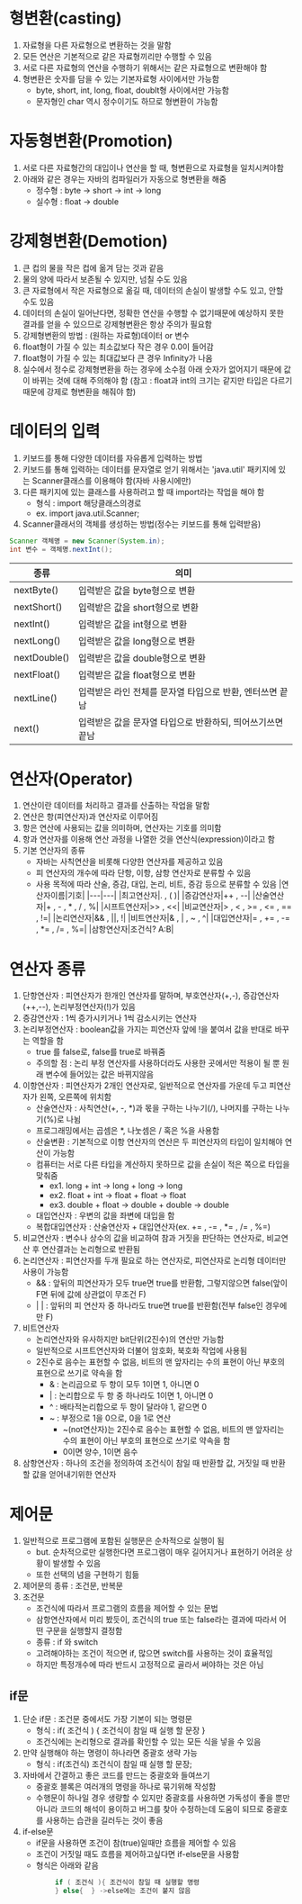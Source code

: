 # 형변환(casting)

1. 자료형을 다른 자료형으로 변환하는 것을 말함
2. 모든 연산은 기본적으로 같은 자료형끼리만 수행할 수 있음
3. 서로 다른 자료형의 연산을 수행하기 위해서는 같은 자료형으로 변환해야 함
4. 형변환은 숫자를 담을 수 있는 기본자료형 사이에서만 가능함
    - byte, short, int, long, float, doublt형 사이에서만 가능함
    - 문자형인 char 역시 정수이기도 하므로 형변환이 가능함

# 자동형변환(Promotion)

1. 서로 다른 자료형간의 대입이나 연산을 할 때, 형변환으로 자료형을 일치시켜야함
2. 아래와 같은 경우는 자바의 컴파일러가 자동으로 형변환을 해줌
    - 정수형 : byte -> short -> int -> long
    - 실수형 : float -> double

# 강제형변환(Demotion)

1. 큰 컵의 물을 작은 컵에 옮겨 담는 것과 같음
2. 물의 양에 따라서 보존될 수 있지만, 넘칠 수도 있음
3. 큰 자료형에서 작은 자료형으로 옮길 때, 데이터의 손실이 발생할 수도 있고, 안할 수도 있음
4. 데이터의 손실이 일어난다면, 정확한 연산을 수행할 수 없기때문에 예상하지 못한 결과를 얻을 수 있으므로 강제형변환은 항상 주의가 필요함
5. 강제형변환의 방법 : (원하는 자료형)데이터 or 변수
6. float형이 가질 수 있는 최소값보다 작은 경우 0.0이 들어감
7. float형이 가질 수 있는 최대값보다 큰 경우 Infinity가 나옴
8. 실수에서 정수로 강제형변환을 하는 경우에 소수점 아래 숫자가 없어지기 때문에 값이 바뀌는 것에 대해 주의해야 함
(참고 : float과 int의 크기는 같지만 타입은 다르기때문에 강제로 형변환을 해줘야 함)

# 데이터의 입력

1. 키보드를 통해 다양한 데이터를 자유롭게 입력하는 방법
2. 키보드를 통해 입력하는 데이터를 문자열로 얻기 위해서는 'java.util' 패키지에 있는 Scanner클래스를 이용해야 함(자바 사용시에만)
3. 다른 패키지에 있는 클래스를 사용하려고 할 때 import라는 작업을 해야 함
    - 형식 : import 해당클래스의경로
    - ex. import java.util.Scanner;
4. Scanner클래서의 객체를 생성하는 방법(정수는 키보드를 통해 입력받음)
```java
Scanner 객체명 = new Scanner(System.in);
int 변수 = 객체명.nextInt();
```
|종류|의미|
|---|---|
|nextByte()|입력받은 값을 byte형으로 변환|
|nextShort()|입력받은 값을 short형으로 변환|
|nextInt()|입력받은 값을 int형으로 변환|
|nextLong()|입력받은 값을 long형으로 변환|
|nextDouble()|입력받은 값을 double형으로 변환|
|nextFloat()|입력받은 값을 float형으로 변환|
|nextLine()|입력받은 라인 전체를 문자열 타입으로 반환, 엔터쓰면 끝남|
|next()|입력받은 값을 문자열 타입으로 반환하되, 띄어쓰기쓰면 끝남|

# 연산자(Operator)

1. 연산이란 데이터를 처리하고 결과를 산출하는 작업을 말함
2. 연산은 항(피연산자)과 연산자로 이루어짐
3. 항은 연산에 사용되는 값을 의미하며, 연산자는 기호를 의미함
4. 항과 연산자를 이용해 연산 과정을 나열한 것을 연산식(expression)이라고 함
5. 기본 연산자의 종류
    - 자바는 사칙연산을 비롯해 다양한 연산자를 제공하고 있음
    - 피 연산자의 개수에 따라 단항, 이항, 삼항 연산자로 분류할 수 있음
    - 사용 목적에 따라 산술, 증감, 대입, 논리, 비트, 증감 등으로 분류할 수 있음
|연산자이름|기호|
|---|---|
|최고연산자|. , ( )|
|증감연산자|++ , --|
|산술연산자|+ , - , * , / , %|
|시프트연산자|>> , <<|
|비교연산자|> , < , >= , <= , == , !=|
|논리연산자|&& , ||, !|
|비트연산자|& , | , ~ , ^|
|대입연산자|= , += , -= , *= , /= , %=|
|삼항연산자|조건식? A:B|

# 연산자 종류

1. 단항연산자 : 피연산자가 한개인 연산자를 말하며, 부호연산자(+,-), 증감연산자(++,--), 논리부정연산자(!)가 있음
2. 증감연산자 : 1씩 증가시키거나 1씩 감소시키는 연산자
3. 논리부정연산자 : boolean값을 가지는 피연산자 앞에 !을 붙여서 값을 반대로 바꾸는 역할을 함
    - true 를 false로, false를 true로 바꿔줌
    - 주의할 점 : 논리 부정 연산자를 사용하더라도 사용한 곳에서만 적용이 될 뿐 원래 변수에 들어있는 값은 바뀌지않음
4. 이항연산자 : 피연산자가 2개인 연산자로, 일반적으로 연산자를 가운데 두고 피연산자가 왼쪽, 오른쪽에 위치함
    - 산술연산자 : 사칙연산(+, -, *)과 몫을 구하는 나누기(/), 나머지를 구하는 나누기(%)로 나뉨
    - 프로그래밍에서는 곱셈은 *, 나눗셈은 / 혹은 %을 사용함
    - 산술변환 : 기본적으로 이항 연산자의 연산은 두 피연산자의 타입이 일치해야 연산이 가능함
    - 컴퓨터는 서로 다른 타입을 계산하지 못하므로 값을 손실이 적은 쪽으로 타입을 맞춰줌
        - ex1. long + int -> long + long -> long
        - ex2. float + int -> float + float -> float 
        - ex3. double + float -> double + double -> double
    - 대입연산자 : 우변의 값을 좌변에 대입을 함
    - 복합대입연산자 : 산술연산자 + 대입연산자(ex. += , -= ,  *= , /= , %=)
5. 비교연산자 : 변수나 상수의 값을 비교하여 참과 거짓을 판단하는 연산자로, 비교연산 후 연산결과는 논리형으로 반환됨
6. 논리연산자 : 피연산자를 두개 필요로 하는 연산자로, 피연산자로 논리형 데이터만 사용이 가능함
    - && : 앞뒤의 피연산자가 모두 true면 true를 반환함, 그렇지않으면 false(앞이 F면 뒤에 값에 상관없이 무조건 F)
    - | | : 앞뒤의 피 연산자 중 하나라도 true면 true를 반환함(전부 false인 경우에만 F)
7. 비트연산자
    - 논리연산자와 유사하지만 bit단위(2진수)의 연산만 가능함
    - 일반적으로 시프트연산자와 더불어 암호화, 북호화 작업에 사용됨
    - 2진수로 음수는 표현할 수 없음, 비트의 맨 앞자리는 수의 표현이 아닌 부호의 표현으로 쓰기로 약속을 함
        - & : 논리곱으로 두 항이 모두 1이면 1, 아니면 0
        - | : 논리합으로 두 항 중 하나라도 1이면 1, 아니면 0
        - ^ : 배타적논리합으로 두 항이 달라야 1, 같으면 0
        - ~ : 부정으로 1을 0으로, 0을 1로 연산
            - ~(not연산자)는 2진수로 음수는 표현할 수 없음, 비트의 맨 앞자리는 수의 표현이 아닌 부호의 표현으로 쓰기로 약속을 함
            - 0이면 양수, 1이면 음수
8. 삼항연산자 : 하나의 조건을 정의하여 조건식이 참일 때 반환할 값, 거짓일 때 반환할 값을 얻어내기위한 연산자

# 제어문

1. 일반적으로 프로그램에 포함된 실행문은 순차적으로 실행이 됨
    - but. 순차적으로만 실행한다면 프로그램이 매우 길어지거나 표현하기 어려운 상황이 발생할 수 있음
    - 또한 선택의 념을 구현하기 힘듦
2. 제어문의 종류 : 조건문, 반복문
3. 조건문
    - 조건식에 따라서 프로그램의 흐름을 제어할 수 있는 문법
    - 삼항연산자에서 미리 봤듯이, 조건식의 true 또는 false라는 결과에 따라서 어떤 구문을 실행할지 결정함
    - 종류 : if 와 switch
    - 고려해야하는 조건이 적으면 if, 많으면 switch를 사용하는 것이 효율적임
    - 하지만 특정개수에 따라 반드시 고정적으로 골라서 써야하는 것은 아님

## if문

1. 단순 if문 : 조건문 중에서도 가장 기본이 되는 명령문
    - 형식 : if( 조건식 ) { 조건식이 참일 때 실행 할 문장 }
    - 조건식에는 논리형으로 결과를 확인할 수 있는 모든 식을 넣을 수 있음
2. 만약 실행해야 하는 명령이 하나라면 중괄호 생략 가능
    - 형식 : if(조건식) 조건식이 참일 때 실행 할 문장;
3. 자바에서 간결하고 좋은 코드를 만드는 중괄호와 들여쓰기
    - 중괄호 블록은 여러개의 명령을 하나로 묶기위해 작성함
    - 수행문이 하나일 경우 생량할 수 있지만 중괄호를 사용하면 가독성이 좋을 뿐만 아니라 코드의 해석이 용이하고
    버그를 찾아 수정하는데 도움이 되므로 중괄호를 사용하는 습관을 길러두는 것이 좋음
4. if-else문
    - if문을 사용하면 조건이 참(true)일때만 흐름을 제어할 수 있음
    - 조건이 거짓일 때도 흐름을 제어하고싶다면 if-else문을 사용함
    - 형식은 아래와 같음
    ```java 
            if ( 조건식 ){ 조건식이 참일 때 실행할 명령
            } else{  } ->else에는 조건이 붙지 않음
    ```